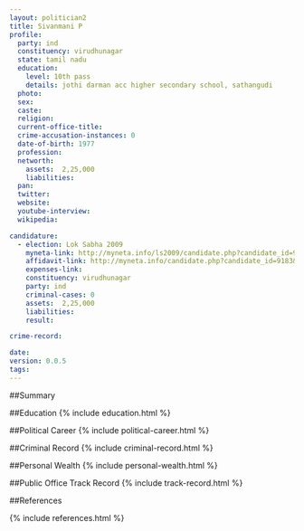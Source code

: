 ```yaml
---
layout: politician2
title: Sivanmani P
profile: 
  party: ind
  constituency: virudhunagar
  state: tamil nadu
  education: 
    level: 10th pass
    details: jothi darman acc higher secondary school, sathangudi
  photo: 
  sex: 
  caste: 
  religion: 
  current-office-title: 
  crime-accusation-instances: 0
  date-of-birth: 1977
  profession: 
  networth: 
    assets:  2,25,000
    liabilities: 
  pan: 
  twitter: 
  website: 
  youtube-interview: 
  wikipedia: 

candidature: 
  - election: Lok Sabha 2009
    myneta-link: http://myneta.info/ls2009/candidate.php?candidate_id=9183
    affidavit-link: http://myneta.info/candidate.php?candidate_id=9183&scan=original
    expenses-link: 
    constituency: virudhunagar 
    party: ind
    criminal-cases: 0
    assets:  2,25,000
    liabilities: 
    result:  

crime-record: 

date: 
version: 0.0.5
tags: 
---
```

##Summary


##Education
{% include education.html %}


##Political Career
{% include political-career.html %}


##Criminal Record
{% include criminal-record.html %}


##Personal Wealth
{% include personal-wealth.html %}


##Public Office Track Record
{% include track-record.html %}


##References


{% include references.html %}